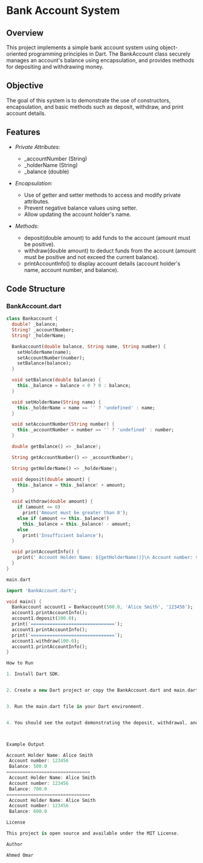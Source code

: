 # Bank Account System

## Overview
This project implements a simple bank account system using object-oriented programming principles in Dart. The BankAccount class securely manages an account's balance using encapsulation, and provides methods for depositing and withdrawing money.

## Objective
The goal of this system is to demonstrate the use of constructors, encapsulation, and basic methods such as deposit, withdraw, and print account details.

## Features
- *Private Attributes*:
  - _accountNumber (String)
  - _holderName (String)
  - _balance (double)
  
- *Encapsulation*:
  - Use of getter and setter methods to access and modify private attributes.
  - Prevent negative balance values using setter.
  - Allow updating the account holder's name.

- *Methods*:
  - deposit(double amount) to add funds to the account (amount must be positive).
  - withdraw(double amount) to deduct funds from the account (amount must be positive and not exceed the current balance).
  - printAccountInfo() to display account details (account holder's name, account number, and balance).

## Code Structure

### BankAccount.dart

```dart
class Bankaccount {
  double? _balance;
  String? _accountNumber;
  String? _holderName;

  Bankaccount(double balance, String name, String number) {
    setHolderName(name);
    setAccountNumber(number);
    setBalance(balance);
  }

  void setBalance(double balance) {
    this._balance = balance < 0 ? 0 : balance;
  }

  void setHolderName(String name) {
    this._holderName = name == '' ? 'undefined' : name;
  }

  void setAccountNumber(String number) {
    this._accountNumber = number == '' ? 'undefined' : number;
  }

  double getBalance() => _balance!;

  String getAccountNumber() => _accountNumber!;

  String getHolderName() => _holderName!;

  void deposit(double amount) {
    this._balance = this._balance! + amount;
  }

  void withdraw(double amount) {
    if (amount <= 0)
      print('Amount must be greater than 0');
    else if (amount <= this._balance!)
      this._balance = this._balance! - amount;
    else
      print('Insufficient balance');
  }

  void printAccountInfo() {
    print(' Account Holder Name: ${getHolderName()}\n Account number: ${getAccountNumber()}\n Balance: ${getBalance()}');
  }
}

main.dart

import 'BankAccount.dart';

void main() {
  Bankaccount account1 = Bankaccount(500.0, 'Alice Smith', '123456');
  account1.printAccountInfo();
  account1.deposit(200.0);
  print('===============================');
  account1.printAccountInfo();
  print('===============================');
  account1.withdraw(100.0);
  account1.printAccountInfo();
}

How to Run

1. Install Dart SDK.


2. Create a new Dart project or copy the BankAccount.dart and main.dart files into your existing project.


3. Run the main.dart file in your Dart environment.


4. You should see the output demonstrating the deposit, withdrawal, and updated account information.



Example Output

Account Holder Name: Alice Smith
 Account number: 123456
 Balance: 500.0
===============================
 Account Holder Name: Alice Smith
 Account number: 123456
 Balance: 700.0
===============================
 Account Holder Name: Alice Smith
 Account number: 123456
 Balance: 600.0

License

This project is open source and available under the MIT License.

Author

Ahmed Omar
